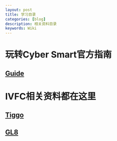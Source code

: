 ```yaml
---
layout: post
title: 学习目录
categories: [blog]
description: 相关资料目录
keywords: Wiki
---
```

# 玩转Cyber Smart官方指南
## [Guide](https://sjtu-cybersmart.github.io/wiki/Guide/abstract/)

# IVFC相关资料都在这里
## [Tiggo](https://sjtu-cybersmart.github.io/wiki/Tiggo/abstract)
## [GL8](https://sjtu-cybersmart.github.io/wiki/GL8/abstract)
